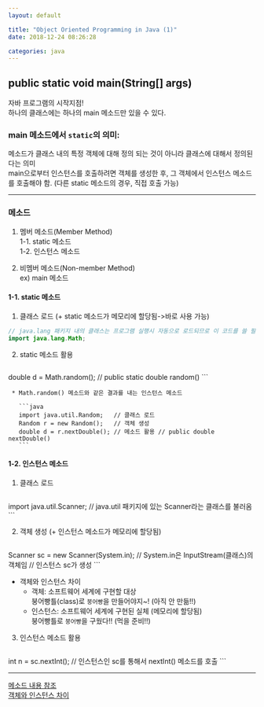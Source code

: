 ```yaml
---
layout: default

title: "Object Oriented Programming in Java (1)"
date: 2018-12-24 08:26:28

categories: java
---  
```

## public static void main(String[] args)
자바 프로그램의 시작지점!  
하나의 클래스에는 하나의 main 메소드만 있을 수 있다.  
### main 메소드에서 `static`의 의미:  
메소드가 클래스 내의 특정 객체에 대해 정의 되는 것이 아니라 클래스에 대해서 정의된다는 의미  
main으로부터 인스턴스를 호출하려면 객체를 생성한 후, 그 객체에서 인스턴스 메소드를 호출해야 함. (다른 static 메소드의 경우, 직접 호출 가능)  

-----------
### 메소드

1. 멤버 메소드(Member Method)  
    1-1. static 메소드  
    1-2. 인스턴스 메소드  
  
2. 비멤버 메소드(Non-member Method)  
   ex) main 메소드  

#### 1-1. static 메소드  
  1) 클래스 로드 (+ static 메소드가 메모리에 할당됨->바로 사용 가능)   

```java
// java.lang 패키지 내의 클래스는 프로그램 실행시 자동으로 로드되므로 이 코드를 쓸 필요 없음
import java.lang.Math;
```

  2) static 메소드 활용   
     ```java
double d = Math.random();
// public static double random()
     ```
  

     * Math.random() 메소드와 같은 결과를 내는 인스턴스 메소드   

       ```java
       import java.util.Random;   // 클래스 로드
       Random r = new Random();   // 객체 생성
       double d = r.nextDouble(); // 메소드 활용 // public double nextDouble()
       ```


#### 1-2. 인스턴스 메소드  
  1) 클래스 로드  
     ```java
import java.util.Scanner;
// java.util 패키지에 있는 Scanner라는 클래스를 불러옴
     ```



  2) 객체 생성 (+ 인스턴스 메소드가 메모리에 할당됨)  
     ```java
Scanner sc = new Scanner(System.in);
// System.in은 InputStream(클래스)의 객체임
// 인스턴스 sc가 생성
     ```



 - 객체와 인스턴스 차이   
   - 객체: 소프트웨어 세계에 구현할 대상   
     붕어빵틀(class)로 `붕어빵`을 만들어야지~! (아직 안 만듦!!)           
   - 인스턴스: 소프트웨어 세계에 구현된 실체 (메모리에 할당됨)  
     붕어빵틀로 `붕어빵`을 구웠다!! (먹을 준비!!)  

  3) 인스턴스 메소드 활용  
     ```java
int n = sc.nextInt();
// 인스턴스인 sc를 통해서 nextInt() 메소드를 호출
     ```

___
 [메소드 내용 참조](http://kin.naver.com/qna/detail.nhn?d1id=1&dirId=1040201&docId=64370479&qb=7J247Iqk7YS07IqkIOuplOyGjOuTnCDtgbTrnpjsiqQg66mU7IaM65Oc&enc=utf8&section=kin&rank=1&search_sort=0&spq=0&pid=gKa/Cwoi5Ulssu0DroZsss--072431&sid=TMF@qbRSwUwAAEYZTLA)  
 [객체와 인스턴스 차이](http://cerulean85.tistory.com/149)  